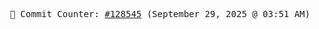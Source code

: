 <p align="center">
    <samp>
        📮 Commit Counter: <a href="https://github.com/Javascript-void0/Javascript-void0/commits/main">#128545</a> (September 29, 2025 @ 03:51 AM)
    </samp>
</p>